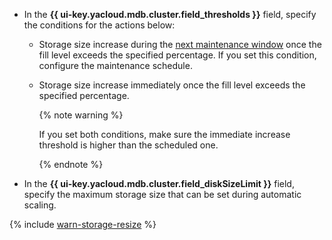 * In the **{{ ui-key.yacloud.mdb.cluster.field_thresholds }}** field, specify the conditions for the actions below:

    * Storage size increase during the [next maintenance window](../../../managed-redis/concepts/maintenance.md#maintenance-window) once the fill level exceeds the specified percentage. If you set this condition, configure the maintenance schedule.

    * Storage size increase immediately once the fill level exceeds the specified percentage.

        {% note warning %}

        If you set both conditions, make sure the immediate increase threshold is higher than the scheduled one.

        {% endnote %}

* In the **{{ ui-key.yacloud.mdb.cluster.field_diskSizeLimit }}** field, specify the maximum storage size that can be set during automatic scaling.


{% include [warn-storage-resize](warn-storage-resize.md) %}


